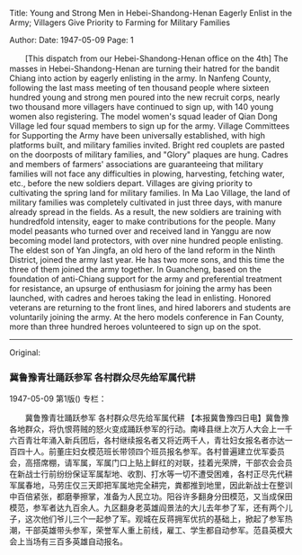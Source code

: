 Title: Young and Strong Men in Hebei-Shandong-Henan Eagerly Enlist in the Army; Villagers Give Priority to Farming for Military Families

Author:
Date: 1947-05-09
Page: 1

　　[This dispatch from our Hebei-Shandong-Henan office on the 4th] The masses in Hebei-Shandong-Henan are turning their hatred for the bandit Chiang into action by eagerly enlisting in the army. In Nanfeng County, following the last mass meeting of ten thousand people where sixteen hundred young and strong men poured into the new recruit corps, nearly two thousand more villagers have continued to sign up, with 140 young women also registering. The model women's squad leader of Qian Dong Village led four squad members to sign up for the army. Village Committees for Supporting the Army have been universally established, with high platforms built, and military families invited. Bright red couplets are pasted on the doorposts of military families, and "Glory" plaques are hung. Cadres and members of farmers' associations are guaranteeing that military families will not face any difficulties in plowing, harvesting, fetching water, etc., before the new soldiers depart. Villages are giving priority to cultivating the spring land for military families. In Ma Lao Village, the land of military families was completely cultivated in just three days, with manure already spread in the fields. As a result, the new soldiers are training with hundredfold intensity, eager to make contributions for the people. Many model peasants who turned over and received land in Yanggu are now becoming model land protectors, with over nine hundred people enlisting. The eldest son of Yan Jingfa, an old hero of the land reform in the Ninth District, joined the army last year. He has two more sons, and this time the three of them joined the army together. In Guancheng, based on the foundation of anti-Chiang support for the army and preferential treatment for resistance, an upsurge of enthusiasm for joining the army has been launched, with cadres and heroes taking the lead in enlisting. Honored veterans are returning to the front lines, and hired laborers and students are voluntarily joining the army. At the hero models conference in Fan County, more than three hundred heroes volunteered to sign up on the spot.



<hr /> 

Original: 


### 冀鲁豫青壮踊跃参军  各村群众尽先给军属代耕

1947-05-09
第1版()
专栏：

　　冀鲁豫青壮踊跃参军
    各村群众尽先给军属代耕
    【本报冀鲁豫四日电】冀鲁豫各地群众，将仇恨蒋贼的怒火变成踊跃参军的行动。南峰县继上次万人大会上一千六百青壮年涌入新兵团后，各村继续报名者又将近两千人，青壮妇女报名者亦达一百四十人。前董庄妇女模范班长带领四个班员报名参军。各村普遍建立优军委员会，高搭席棚，请军属，军属门口上贴上鲜红的对联，挂着光荣牌，干部农会会员在新战士行前纷纷保证军属犁地、收割、打水等一切不遭受困难，各村正尽先代耕军属春地，马劳庄仅三天即把军属地完全耕完，粪都推到地里，因此新战士在整训中百倍紧张，都磨拳擦掌，准备为人民立功。阳谷许多翻身分田模范，又当成保田模范，参军者达九百余人。九区翻身老英雄阎景法的大儿去年参了军，还有两个儿子，这次他们爷儿三个一起参了军。观城在反蒋拥军优抗的基础上，掀起了参军热潮，干部英雄带头参军，荣誉军人重上前线，雇工、学生都自动参军。范县英模大会上当场有三百多英雄自动报名。
